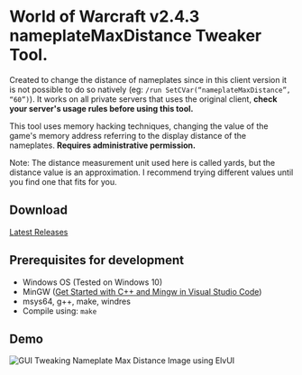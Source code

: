 # World of Warcraft v2.4.3 nameplateMaxDistance Tweaker Tool.

Created to change the distance of nameplates since in this client version it is not possible to do so natively (eg: ```/run SetCVar(“nameplateMaxDistance”, “60”)```). 
It works on all private servers that uses the original client, **check your server's usage rules before using this tool.**

This tool uses memory hacking techniques, changing the value of the game's memory address referring to the display distance of the nameplates. **Requires administrative permission.**

Note: The distance measurement unit used here is called yards, but the distance value is an approximation. I recommend trying different values until you find one that fits for you.

## Download
[Latest Releases](https://github.com/marcoadenadai/WoW-NameplateDistanceTweaker/releases)

## Prerequisites for development
- Windows OS (Tested on Windows 10)
- MinGW ([Get Started with C++ and Mingw in Visual Studio Code](https://code.visualstudio.com/docs/cpp/config-mingw))
- msys64, g++, make, windres
- Compile using: ```make```

## Demo
![GUI Tweaking Nameplate Max Distance Image using ElvUI](https://github.com/marcoadenadai/wow-tbc-243-tweaks/raw/main/demo.png)

